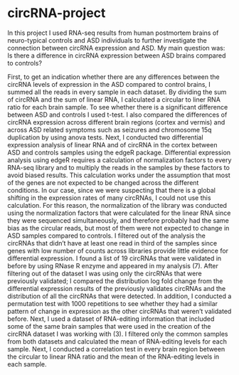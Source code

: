 # circRNA-project

In this project I used RNA-seq results from human postmortem brains of neuro-typical controls and ASD individuals to further investigate the connection between circRNA expression and ASD.
My main question was: Is there a difference in circRNA expression between ASD brains compared to controls? 

First, to get an indication whether there are any differences between the circRNA levels of expression in the ASD compared to control brains, I summed all the reads in every sample in each dataset. By dividing the sum of circRNA and the sum of linear RNA, I calculated a circular to liner RNA ratio for each brain sample. To see whether there is a significant difference between ASD and controls I used t-test. I also compared the differences of circRNA expression across different brain regions (cortex and vermis) and across ASD related symptoms such as seizures and chromosome 15q duplication by using anova tests. Next, I conducted two differential expression analysis of linear RNA and of circRNA in the cortex between ASD and controls samples using the edgeR package. Differential expression analysis using edgeR requires a calculation of normalization factors to every RNA-seq library and to multiply the reads in the samples by these factors to avoid biased results. This calculation works under the assumption that most of the genes are not expected to be changed across the different conditions. In our case, since we were suspecting that there is a global shifting in the expression rates of many circRNAs, I could not use this calculation. For this reason, the normalization of the library was conducted using the normalization factors that were calculated for the linear RNA since they were sequenced simultaneously, and therefore probably had the same bias as the circular reads, but most of them were not expected to change in ASD samples compared to controls. I filtered out of the analysis the circRNAs that didn’t have at least one read in third of the samples since genes with low number of counts across libraries provide little evidence for differential expression. 
I found a list of 19 circRNAs that were validated in before by using RNase R enzyme and appeared in my analysis (7). After filtering out of the dataset I was using only the circRNAs that were previously validated; I compared the distribution log fold change from the differential expression results of the previously validates circRNAs and the distribution of all the circRNAs that were detected. In addition, I conducted a permutation test with 1000 repetitions to see whether they had a similar pattern of change in expression as the other circRNAs that weren’t validated before. 
Next, I used a dataset of RNA-editing information that included some of the same brain samples that were used in the creation of the circRNA dataset I was working with (3). I filtered only the common samples from both datasets and calculated the mean of RNA-editing levels for each sample. Next, I conducted a correlation test in every brain region between the circular to linear RNA ratio and the mean of the RNA-editing levels in each sample.    

